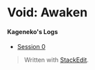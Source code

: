 # Void: Awaken
#### Kageneko's Logs

* [Session 0](Session_0.md)


> Written with [StackEdit](https://stackedit.io/).
